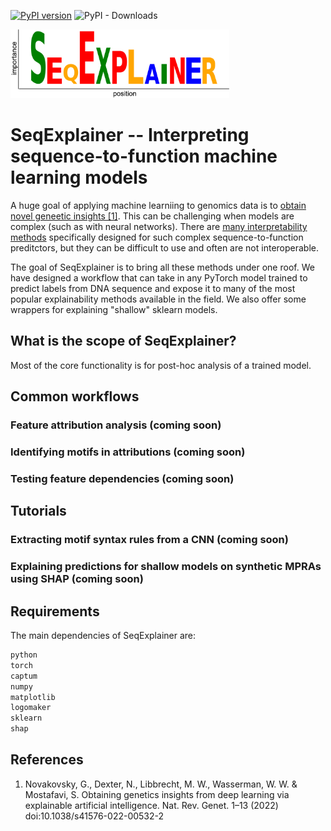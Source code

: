 [![PyPI version](https://badge.fury.io/py/seqexplainer.svg)](https://badge.fury.io/py/seqexplainer)
![PyPI - Downloads](https://img.shields.io/pypi/dm/seqexplainer)

<img src="docs/_static/SeqExplainer_logo.png" alt="SeqExplainer Logo" width=350>

# SeqExplainer -- Interpreting sequence-to-function machine learning models

A huge goal of applying machine learniing to genomics data is to [obtain novel geneetic insights [1]](https://www.nature.com/articles/s41576-022-00532-2). This can be challenging when models are complex (such as with neural networks). There are [many interpretability methods](https://github.com/ML4GLand/awesome-dl4g/blob/main/README.md#interpretability) specifically designed for such complex sequence-to-function preditctors, but they can be difficult to use and often are not interoperable.

The goal of SeqExplainer is to bring all these methods under one roof. We have designed a workflow that can take in any PyTorch model trained to predict labels from DNA sequence and expose it to many of the most popular explainability methods available in the field. We also offer some wrappers for explaining "shallow" sklearn models.

## What is the scope of SeqExplainer?

Most of the core functionality is for post-hoc analysis of a trained model. 

## Common workflows

### Feature attribution analysis (coming soon)

### Identifying motifs in attributions (coming soon)

### Testing feature dependencies (coming soon)

## Tutorials

###  Extracting motif syntax rules from a CNN (coming soon)

### Explaining predictions for shallow models on synthetic MPRAs using SHAP (coming soon)

## Requirements

The main dependencies of SeqExplainer are:

```bash
python
torch
captum
numpy
matplotlib
logomaker
sklearn
shap
```

## References
1. Novakovsky, G., Dexter, N., Libbrecht, M. W., Wasserman, W. W. & Mostafavi, S. Obtaining genetics insights from deep learning via explainable artificial intelligence. Nat. Rev. Genet. 1–13 (2022) doi:10.1038/s41576-022-00532-2
